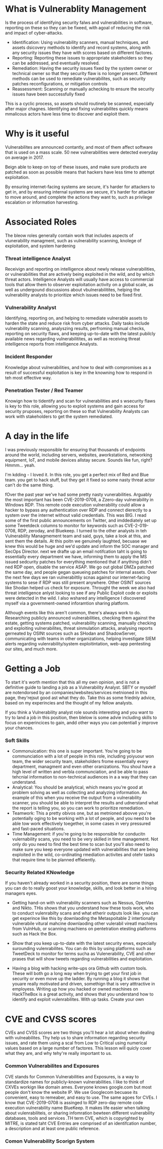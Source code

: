 # What is Vulnerablity Management
Is the process of identifying security falws and vulnerabilities in software, reporting on these so they can be fixeed, with agoal of reducing the risk and impact of cyber-attacks. 

- Identification: Using vulnerability scanners, manual techniques, and assets dsicovery methods to identify and record systems, along wtih any security issues they have with scores based on different factores.
- Reporting: Reporting these issues to appropriate stakeholders so they can be addressed, and eventually resolved.
- Remediation: Having the security issues fixed by the system owner or technical owner so that they security flaw is no longer present. Different methods can be used to remediate vulnerabilites, such as security patches reconfigurations, or mitigation controls
- Reassessment: Scanning or manually achecking to ensure the security issues have been successfully fixed

This is a cyclic process, so assets should routinely be scanned, especially after major chagnes. Identifying and fixing vulnerabilites quickly means mmalicous actors have less time to discover and exploit them.

# Why is it useful
Vulnerabilites are announced contantly, and most of them affect software that is used on a mass scale. 50 new vulnerabilities were detected everyday on average in 2017. 

Beign able to keep on top of these issues, and make sure products are patched as soon as possible means that hackers have less time to attempt exploitation. 

By ensuring internet-facing systems are secure, it's harder for attackers to get in, and by ensuring internal systems are secure, it's harder for attacker to move around, and complete the actions they want to, such as privilege escalation or information harvesting. 

# Associated Roles
The bleow roles generally contain work that includes aspects of vlunerability managment, such as vulnerability scanning, knolege of exploitation, and system hardening

### Threat intelligence Analyst
Receivign and reporting on intelligence about newly release vulnerabilities, or vulnerabilities that are actively being exploited in the wild, and by which threat actors. Intelligence Analysts will usually have access to commercial tools that allow them to observer exploitation activity on a global scale, as well as undergound discussions about vbulnerabilitites, helping the vulnerability analysts to prioritize which issues need to be fixed first. 

### Vulnerability Analyst
Identifying, reporting on, and helping to remediate vulnerable assets to harden the state and reduce risk from cyber attacks. Daily tasks include vulnerability scanning, analyszing results, perfroming manual checks, reporting on security flaws, and keeping up-to-date with the latest pubilcly available news regarding vulnerabilitites, as well as receiving threat intelligence reports from intelligence Analysts. 

### Incident Responder
Knowledge about vulnerabilities, and how to deal with compromises as a result of successful exploitation is key in the knowning how to respond in teh most effective way. 

### Penetration Tester / Red Teamer
Knowign how to tidentify and scan for vulnerabilities and s wsecurity flaws is key to this role, allowing you to exploit systems and gain access for security pruposes, reporting on these so that Vulnerability Analysts can work with stakeholders to get the system remediated. 

# A day in the life
I was previously responsible for ensuring that thousands of endpoints around the world, including servers, websites, aworkstations, networking equipment, IoT, and mobile devices allstay secure. Sounds like fun, right? Hmmm... yeah. 

I'm kdding - I loved it. In this role, you get a perfect mix of Red and Blue team. you get to hack stuff, but they get it fixed so some nasty threat actor can't do the same thing. 

fOver the past year we've had some pretty nasty vunerabilities. Arguably the most important has been CVE-2019-0708, a Zzero-day vulnerability in WIndows RDP. This remote code execution vulnerability could allow a hacker to bypass any authentication over RDP and connect dierectly to a system over the internet without valid credentials. This was BIG. I read some of the first public announcements on Twitter, and imddediately set up some Tweetdeck columns to monitor for keywords such as CVE-2-019-0708, RDP, zeroday, and Bluekeep. I turned to the other analysts in teh Vulnerability Managmement team and said, guys, take a look at this, and sent them the details. At this poitn we genuinely laughted, becuase we knew this would be huge and we'd update and inform the SOC manager and SecOps Director. next we drafte up an email notifcation taht is going to essentially every department we have, informing them to apply the MS issued sedcurity patches for everything mentioned that if anything didn't ned RDP open, disable the service ASAP. We go out global DMZa patched the same day, and people gegan queueing patches for internal assets. Over the next few days we ran vulnerabiltliy scnas against our internet-facing systems to sese if RDP was still present anywhere. Other OSINT sources like Shodan helped us check for exposure. Throught the week we also had threat intelligence anlyst looking to see if any Public Exploit code or exploits were detected in the wild. I also wshared any intelligence I discovered myself via a government-owned inforamtion sharing platform. 

Although events like this aren't common, there's always work to do. Researching publicly announced vulnerabilities, checking them against the estate, getting systems patched, vulnerability scanning, manually checking and exploiting vulnerabilites, threat sinmulation attacks, analysing reports gerneated by OSINt sources such as SHodan and ShadowServer, communicating with teams in other organizations, helping investigate SIEM alerts regarding vulenrability/system exploitintation, web-app pentesting our sites, and much more. 

# Getting a Job
To start it's worth mention that this all my own opinion, and is not a definitive guide to landing a job as a Vulnerability Analyst. SBTY or mysdelf are notendorsed by an  companies/websites/services metnioned in this page, they'rejsut good ast what they do. Take this as some friednly advice, based on my experincies and the thought of my fellow analysts.

If you think a Vulnerability analyst role sounds interesting and you want to try to land a job in this position, then blelow is some advie including skills to focus on experincices to gain, andd other ways you can potentiall y improve your chances. 

### Soft Skills
- Commonuication: this one is super important. You're going to be communciation with a lot of people in this role, including yoiyuour won team, the wider security team, stakeholders frome essentially every department, managment and even other oranizations. You shoul have a high level of written and verbla communciation, and be able to pass tehcnial information to non-technical audiences in a a way that they can understand.
- Analytical: You should be analytical, which means you're good at problem solving as well as collecting and analyzing information. An example of this when you receive the output from a vulnerability scanner, you should be able to interpret the results and udnerstand what the report is telling you, so you can work to prioritize remediation.
- Teamwork: This a pretty obivos one, but as metnioned abovve you're potentially oging to be working with a lot of people, and you need to be able tow work effectively toegether, in some cases in very pressured and fast-paced situations.
- Time Management: if you're going to be responsible for conducitn vulernability scans, you need to be very skilled  in time management. Not only do you need to find the best time to scan but you'll also need to make sure you keep everyone updated with vulnerabilities that are being exploited in the wild, co-ordinating rmediation activites and otehr tasks that require time to be planned effieiently.

### Security Related KNowledge
If you haven't already worked in a security position, there are some things you can do to really goost your knowledge, skills, and look better in a hiring managers eyes. 

- Getting hand-on with vulnerability scanners such as Nessus, OpenVas and Nikto. THis shows that you understand how these tools work, who to conduct vulenrabilty scans and what etherir outputs look like. you can get experince like this by downlaoding the Metaspoitable 2 intertionally vulnerabile vitural mahcine downlaoding other vulerabil vireatl machiens from VulnHub, or scanning machiens on pentetration etesting platforms such as Hack the Box.

- Show that you keep up-to-date with the latest security enws, expecially surounding vulenrabilites. You can do this by using platforms such as TweetDeck to monitor for terms sucha as Vulenerability, CVE and other prases that will show tweets regarding vulnerabilities and exploitation.

- Having a blog with hacking write-ups ora Github with custom tools. These will both go a long way when trying to get your first job in security or even move up the ladder. By running a blog it shows that youare really motivated and driven, somethign that is very atttractive in employess. Writing up how you hacked or owned machines on HackTheBox is a great activity, and shows that you understand how to identify and exploit vulenrabilites. With up tasks. Create your own 



# CVE and CVSS scores
CVEs and CVSS scores are two things you'll hear a lot about when dealing with vulneabilites. Thy help us to share information regarding security issues, and rate them using a scal from Low to Critical using numerical values based on a large number of factores. This lesson will quicly cover what they are, and why tehy're really important to us. 

### Common Vulnerabilites and Exposures
CVE stands for Common Vulnerabilities and Exposures, is a way to standardize names for publicly-known vulnerabilities. I like to think of CXVEs workign like domain ames. Everyone knows google.com but most people don't know the website IP. We use Googlecom becuase its convenient, easy to remeaber, and easy to use. The same agoes for CVEs. I know that CVE-2019-0708 is assinged to RDP zero-day remote code execution vulnerability name BlueKeep. It makes life easier when talking about vulenrabiliteis, or sharing infomration bewteen different vulnerability databases, tools and services .TH term CVE, which is copyrighted by MITRE, is stated taht CVE Entries are comprised of an identifcation number, a description and at least one public reference. 


### Comon Vulnerability Scorign System














